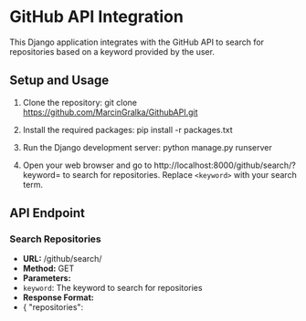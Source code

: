 # GitHub API Integration

This Django application integrates with the GitHub API to search for repositories based on a keyword provided by the user.

## Setup and Usage

1. Clone the repository:
  git clone https://github.com/MarcinGralka/GithubAPI.git

2. Install the required packages:
  pip install -r packages.txt

3. Run the Django development server:
  python manage.py runserver


4. Open your web browser and go to http://localhost:8000/github/search/?keyword=<keyword> to search for repositories. Replace `<keyword>` with your search term.

## API Endpoint

### Search Repositories
- **URL:** /github/search/
- **Method:** GET
- **Parameters:**
- `keyword`: The keyword to search for repositories
- **Response Format:**
- {
"repositories": 
